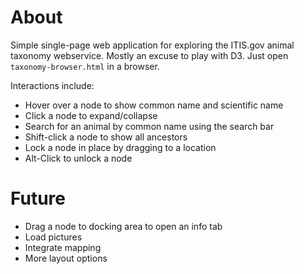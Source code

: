 About
=====

Simple single-page web application for exploring the ITIS.gov animal
taxonomy webservice. Mostly an excuse to play with D3. Just open
`taxonomy-browser.html` in a browser.

Interactions include:
* Hover over a node to show common name and scientific name
* Click a node to expand/collapse
* Search for an animal by common name using the search bar
* Shift-click a node to show all ancestors
* Lock a node in place by dragging to a location
* Alt-Click to unlock a node

Future
======

* Drag a node to docking area to open an info tab
* Load pictures
* Integrate mapping
* More layout options
